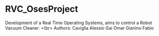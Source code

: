 # RVC_OsesProject
Development of a Real Time Operating Systems, aims to control a Robot Vacuum Cleaner. <\br>
Authors: Caviglia Alessio Gai Omar Gianino Fabio

